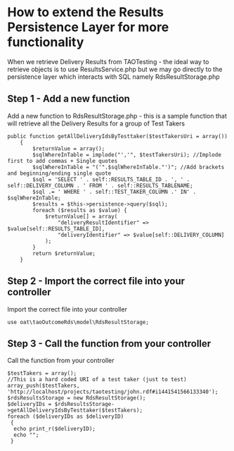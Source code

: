 <!--
created_at: '2015-12-27 15:15:10'
updated_at: '2015-12-27 15:21:57'
authors:
    - 'Rex Wallen Tan'
tags:
    - Tutorials
-->

How to extend the Results Persistence Layer for more functionality
==================================================================

When we retrieve Delivery Results from TAOTesting - the ideal way to retrieve objects is to use ResultsService.php but we may go directly to the persistence layer which interacts with SQL namely RdsResultStorage.php

Step 1 - Add a new function
---------------------------

Add a new function to RdsResultStorage.php - this is a sample function that will retrieve all the Delivery Results for a group of Test Takers

    public function getAllDeliveryIdsByTesttaker($testTakersUri = array())
        {
            $returnValue = array();
            $sqlWhereInTable = implode("','", $testTakersUri); //Implode first to add commas + Single quotes
            $sqlWhereInTable = "('".$sqlWhereInTable."')"; //Add brackets and beginning/ending single quote
            $sql = 'SELECT ' . self::RESULTS_TABLE_ID . ', ' . self::DELIVERY_COLUMN . ' FROM ' . self::RESULTS_TABLENAME;
            $sql .= ' WHERE ' . self::TEST_TAKER_COLUMN .' IN' . $sqlWhereInTable;
            $results = $this->persistence->query($sql);
            foreach ($results as $value) {
                $returnValue[] = array(
                    "deliveryResultIdentifier" => $value[self::RESULTS_TABLE_ID],
                    "deliveryIdentifier" => $value[self::DELIVERY_COLUMN]
                );
            }
            return $returnValue;
        }

Step 2 - Import the correct file into your controller
-----------------------------------------------------

Import the correct file into your controller

    use oat\taoOutcomeRds\model\RdsResultStorage;

Step 3 - Call the function from your controller
-----------------------------------------------

Call the function from your controller

    $testTakers = array();
    //This is a hard coded URI of a test taker (just to test)
    array_push($testTakers, 'http://localhost/projects/taotesting/john.rdf#i1441541566133340');
    $rdsResultsStorage = new RdsResultStorage();
    $deliveryIDs = $rdsResultsStorage->getAllDeliveryIdsByTesttaker($testTakers);
    foreach ($deliveryIDs as $deliveryID)
     {
      echo print_r($deliveryID);
      echo "";
     }

